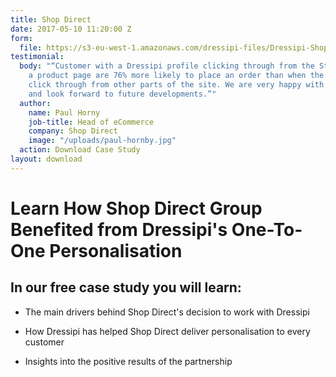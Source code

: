 ```yaml
---
title: Shop Direct
date: 2017-05-10 11:20:00 Z
form:
  file: https://s3-eu-west-1.amazonaws.com/dressipi-files/Dressipi-Shop-Direct-Case-Study-2017-02.pdf
testimonial:
  body: "“Customer with a Dressipi profile clicking through from the Style Hub to
    a product page are 76% more likely to place an order than when the same customer
    click through from other parts of the site. We are very happy with the performance
    and look forward to future developments.”"
  author:
    name: Paul Horny
    job-title: Head of eCommerce
    company: Shop Direct
    image: "/uploads/paul-hornby.jpg"
  action: Download Case Study
layout: download
---
```


# Learn How Shop Direct Group Benefited from Dressipi's One-To-One Personalisation

## In our free case study you will learn:

* The main drivers behind Shop Direct's decision to work with Dressipi

* How Dressipi has helped Shop Direct deliver personalisation to every customer

* Insights into the positive results of the partnership